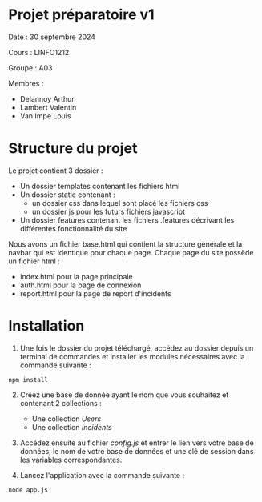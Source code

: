 # Projet préparatoire v1
Date : 30 septembre 2024

Cours : LINFO1212

Groupe : A03

Membres :
- Delannoy Arthur
- Lambert Valentin
- Van Impe Louis

# Structure du projet
Le projet contient 3 dossier :
- Un dossier templates contenant les fichiers html
- Un dossier static contenant :
    - un dossier css dans lequel sont placé les fichiers css 
    - un dossier js pour les futurs fichiers javascript
- Un dossier features contenant les fichiers .features décrivant les différentes fonctionnalité du site

Nous avons un fichier base.html qui contient la structure générale et la navbar qui est identique pour chaque page.
Chaque page du site possède un fichier html :
- index.html pour la page principale
- auth.html pour la page de connexion
- report.html pour la page de report d'incidents

# Installation
1. Une fois le dossier du projet téléchargé, accédez au dossier depuis un terminal de commandes et installer les modules nécessaires avec la commande suivante :

```
npm install
```

2. Créez une base de donnée ayant le nom que vous souhaitez et contenant 2 collections :
    - Une collection *Users*
    - Une collection *Incidents*

2. Accédez ensuite au fichier *config.js* et entrer le lien vers votre base de données, le nom de votre base de données et une clé de session dans les variables correspondantes.

3. Lancez l'application avec la commande suivante :

```
node app.js
```